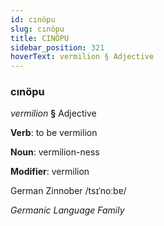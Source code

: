 ```yaml
---
id: cınöpu
slug: cınöpu
title: CINÖPU
sidebar_position: 321
hoverText: vermilion § Adjective
---
```


### cınöpu

*vermilion* **§** Adjective

**Verb**: to be vermilion

**Noun**: vermilion-ness

**Modifier**: vermilion

German Zinnober /tsɪˈnoːbɐ/

*Germanic Language Family*
